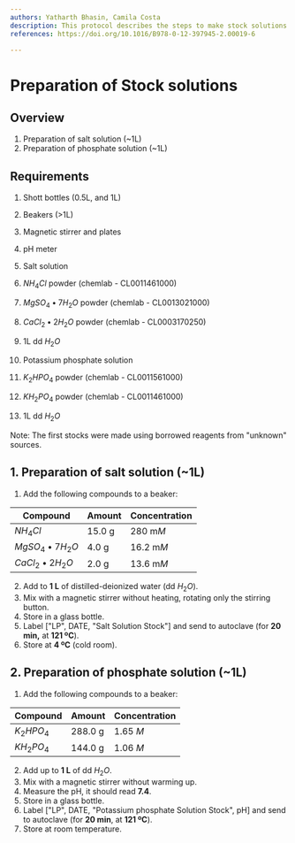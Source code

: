 ```yaml
---
authors: Yatharth Bhasin, Camila Costa
description: This protocol describes the steps to make stock solutions that are used for media preparation.
references: https://doi.org/10.1016/B978-0-12-397945-2.00019-6

---
```


# Preparation of Stock solutions

## Overview

1. Preparation of salt solution (~1L)
2. Preparation of phosphate solution  (~1L)

## Requirements

1. Shott bottles (0.5L, and 1L)

2. Beakers (>1L)

3. Magnetic stirrer and plates

4. pH meter

5. Salt solution
  1. $NH_4Cl$ powder (chemlab - CL0011461000)
  2. $MgSO_4•7H_2O$ powder (chemlab - CL0013021000)
  3. $CaCl_2•2H_2O$ powder (chemlab - CL0003170250)
  4. 1L dd $H_2O$

6. Potassium phosphate solution
  1. $K_2HPO_4$ powder (chemlab - CL0011561000)

  2. $KH_2PO_4$ powder (chemlab - CL0011461000)

  3. 1L dd $H_2O$

  	

Note: The first stocks were made using borrowed reagents from "unknown" sources.

## 1. Preparation of salt solution (~1L)

1. Add the following compounds to a beaker:

| **Compound**   | **Amount** | **Concentration** |
| -------------- | ---------- | ----------------- |
| $NH_4Cl$       | 15.0 g     | 280 m*M*          |
| $MgSO_4•7H_2O$ | 4.0 g      | 16.2 m*M*         |
| $CaCl_2•2H_2O$ | 2.0 g      | 13.6 m*M*         |

2. Add to **1 L** of distilled-deionized water (dd $H_2O$).
3. Mix with a magnetic stirrer without heating, rotating only the stirring button.
4. Store in a glass bottle.
5. Label ["LP", DATE, "Salt Solution Stock"] and send to autoclave (for **20 min,** at **121 ºC**).
6. Store at **4 ºC** (cold room).

## 2. Preparation of phosphate solution  (~1L)

1. Add the following compounds to a beaker:

| **Compound** | **Amount** | **Concentration** |
| ------------ | ---------- | ----------------- |
| $K_2HPO_4$   | 288.0 g    | 1.65 *M*          |
| $KH_2PO_4$   | 144.0 g    | 1.06 *M*          |

2. Add up to **1 L** of dd $H_2O$.
3. Mix with a magnetic stirrer without warming up.
4. Measure the pH, it should read **7.4**.
5. Store in a glass bottle.
6. Label ["LP", DATE, "Potassium phosphate Solution Stock", pH]  and send to autoclave (for **20 min**, at **121 ºC**).
7. Store at room temperature.

 